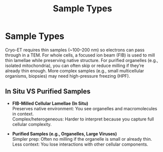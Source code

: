 ﻿---
layout: default
title: "Sample Types"
---

# Sample Types

Cryo-ET requires thin samples (~100–200 nm) so electrons can pass through in a TEM. 
For whole cells, a focused ion beam (FIB) is used to mill thin lamellae while preserving native structure. 
For purified organelles (e.g., isolated mitochondria), you can often skip or reduce milling if they’re already thin enough. 
More complex samples (e.g., small multicellular organisms, biopsies) may need high-pressure freezing (HPF).

## In Situ VS Purified Samples

- **FIB-Milled Cellular Lamellae (In Situ)**  
  Preserves native environment: You see organelles and macromolecules in context.  
  Complex/heterogeneous: Harder to interpret because you capture full cellular complexity.

- **Purified Samples (e.g., Organelles, Large Viruses)**  
  Simpler prep: Often no milling if the organelle is small or already thin.  
  Less context: You lose interactions with other cellular components.
